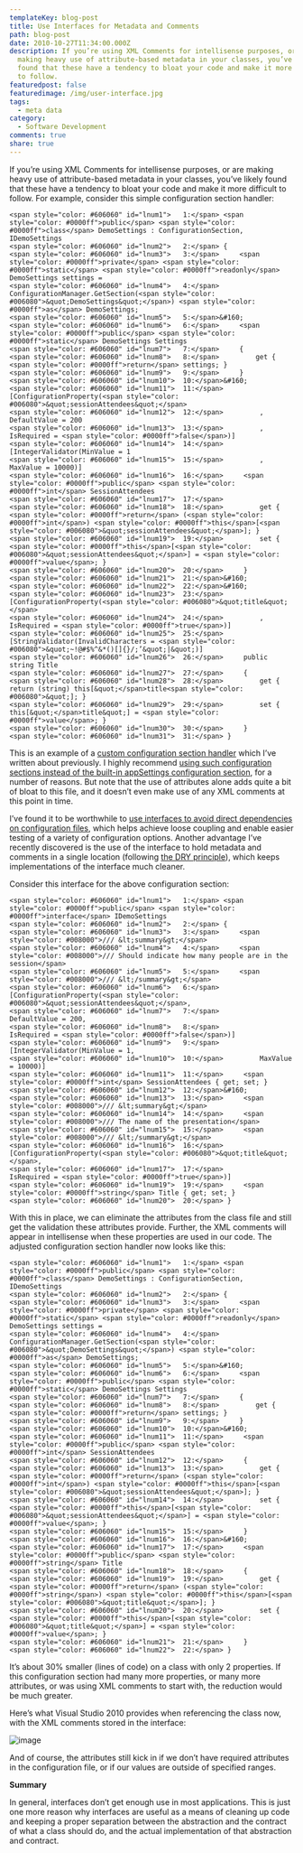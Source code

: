 ```yaml
---
templateKey: blog-post
title: Use Interfaces for Metadata and Comments
path: blog-post
date: 2010-10-27T11:34:00.000Z
description: If you’re using XML Comments for intellisense purposes, or are
  making heavy use of attribute-based metadata in your classes, you’ve likely
  found that these have a tendency to bloat your code and make it more difficult
  to follow.
featuredpost: false
featuredimage: /img/user-interface.jpg
tags:
  - meta data
category:
  - Software Development
comments: true
share: true
---
```

If you’re using XML Comments for intellisense purposes, or are making heavy use of attribute-based metadata in your classes, you’ve likely found that these have a tendency to bloat your code and make it more difficult to follow. For example, consider this simple configuration section handler:

```
<span style="color: #606060" id="lnum1">   1:</span> <span style="color: #0000ff">public</span> <span style="color: #0000ff">class</span> DemoSettings : ConfigurationSection, IDemoSettings
<span style="color: #606060" id="lnum2">   2:</span> {
<span style="color: #606060" id="lnum3">   3:</span>     <span style="color: #0000ff">private</span> <span style="color: #0000ff">static</span> <span style="color: #0000ff">readonly</span> DemoSettings settings = 
<span style="color: #606060" id="lnum4">   4:</span> ConfigurationManager.GetSection(<span style="color: #006080">&quot;DemoSettings&quot;</span>) <span style="color: #0000ff">as</span> DemoSettings;
<span style="color: #606060" id="lnum5">   5:</span>&#160; 
<span style="color: #606060" id="lnum6">   6:</span>     <span style="color: #0000ff">public</span> <span style="color: #0000ff">static</span> DemoSettings Settings
<span style="color: #606060" id="lnum7">   7:</span>     {
<span style="color: #606060" id="lnum8">   8:</span>         get { <span style="color: #0000ff">return</span> settings; }
<span style="color: #606060" id="lnum9">   9:</span>     }
<span style="color: #606060" id="lnum10">  10:</span>&#160; 
<span style="color: #606060" id="lnum11">  11:</span>     [ConfigurationProperty(<span style="color: #006080">&quot;sessionAttendees&quot;</span>
<span style="color: #606060" id="lnum12">  12:</span>         , DefaultValue = 200
<span style="color: #606060" id="lnum13">  13:</span>         , IsRequired = <span style="color: #0000ff">false</span>)]
<span style="color: #606060" id="lnum14">  14:</span>     [IntegerValidator(MinValue = 1
<span style="color: #606060" id="lnum15">  15:</span>         , MaxValue = 10000)]
<span style="color: #606060" id="lnum16">  16:</span>     <span style="color: #0000ff">public</span> <span style="color: #0000ff">int</span> SessionAttendees
<span style="color: #606060" id="lnum17">  17:</span>     
<span style="color: #606060" id="lnum18">  18:</span>         get { <span style="color: #0000ff">return</span> (<span style="color: #0000ff">int</span>) <span style="color: #0000ff">this</span>[<span style="color: #006080">&quot;sessionAttendees&quot;</span>]; }
<span style="color: #606060" id="lnum19">  19:</span>         set { <span style="color: #0000ff">this</span>[<span style="color: #006080">&quot;sessionAttendees&quot;</span>] = <span style="color: #0000ff">value</span>; }
<span style="color: #606060" id="lnum20">  20:</span>     }
<span style="color: #606060" id="lnum21">  21:</span>&#160; 
<span style="color: #606060" id="lnum22">  22:</span>&#160; 
<span style="color: #606060" id="lnum23">  23:</span>     [ConfigurationProperty(<span style="color: #006080">&quot;title&quot;</span>
<span style="color: #606060" id="lnum24">  24:</span>         , IsRequired = <span style="color: #0000ff">true</span>)]
<span style="color: #606060" id="lnum25">  25:</span>     [StringValidator(InvalidCharacters = <span style="color: #006080">&quot;~!@#$%^&*()[]{}/;’&quot;|&quot;)]
<span style="color: #606060" id="lnum26">  26:</span>     public string Title
<span style="color: #606060" id="lnum27">  27:</span>     {
<span style="color: #606060" id="lnum28">  28:</span>         get { return (string) this[&quot;</span>title<span style="color: #006080">&quot;]; }
<span style="color: #606060" id="lnum29">  29:</span>         set { this[&quot;</span>title&quot;] = <span style="color: #0000ff">value</span>; }
<span style="color: #606060" id="lnum30">  30:</span>     }
<span style="color: #606060" id="lnum31">  31:</span> }
```

This is an example of a [custom configuration section handler](/custom-configuration-section-handlers) which I’ve written about previously. I highly recommend [using such configuration sections instead of the built-in appSettings configuration section](/avoid-appsettings-usage-in-controls-or-shared-libraries), for a number of reasons. But note that the use of attributes alone adds quite a bit of bloat to this file, and it doesn’t even make use of any XML comments at this point in time.

I’ve found it to be worthwhile to [use interfaces to avoid direct dependencies on configuration files](/applying-interface-segregation-to-configuration-files), which helps achieve loose coupling and enable easier testing of a variety of configuration options. Another advantage I’ve recently discovered is the use of the interface to hold metadata and comments in a single location (following [the DRY principle](/don-rsquo-t-repeat-yourself)), which keeps implementations of the interface much cleaner.

Consider this interface for the above configuration section:

```
<span style="color: #606060" id="lnum1">   1:</span> <span style="color: #0000ff">public</span> <span style="color: #0000ff">interface</span> IDemoSettings
<span style="color: #606060" id="lnum2">   2:</span> {
<span style="color: #606060" id="lnum3">   3:</span>     <span style="color: #008000">/// &lt;summary&gt;</span>
<span style="color: #606060" id="lnum4">   4:</span>     <span style="color: #008000">/// Should indicate how many people are in the session</span>
<span style="color: #606060" id="lnum5">   5:</span>     <span style="color: #008000">/// &lt;/summary&gt;</span>
<span style="color: #606060" id="lnum6">   6:</span>     [ConfigurationProperty(<span style="color: #006080">&quot;sessionAttendees&quot;</span>, 
<span style="color: #606060" id="lnum7">   7:</span>         DefaultValue = 200, 
<span style="color: #606060" id="lnum8">   8:</span>         IsRequired = <span style="color: #0000ff">false</span>)]
<span style="color: #606060" id="lnum9">   9:</span>     [IntegerValidator(MinValue = 1, 
<span style="color: #606060" id="lnum10">  10:</span>         MaxValue = 10000)]
<span style="color: #606060" id="lnum11">  11:</span>     <span style="color: #0000ff">int</span> SessionAttendees { get; set; }
<span style="color: #606060" id="lnum12">  12:</span>&#160; 
<span style="color: #606060" id="lnum13">  13:</span>     <span style="color: #008000">/// &lt;summary&gt;</span>
<span style="color: #606060" id="lnum14">  14:</span>     <span style="color: #008000">/// The name of the presentation</span>
<span style="color: #606060" id="lnum15">  15:</span>     <span style="color: #008000">/// &lt;/summary&gt;</span>
<span style="color: #606060" id="lnum16">  16:</span>     [ConfigurationProperty(<span style="color: #006080">&quot;title&quot;</span>, 
<span style="color: #606060" id="lnum17">  17:</span>         IsRequired = <span style="color: #0000ff">true</span>)]
<span style="color: #606060" id="lnum19">  19:</span>     <span style="color: #0000ff">string</span> Title { get; set; }
<span style="color: #606060" id="lnum20">  20:</span> }
```

With this in place, we can eliminate the attributes from the class file and still get the validation these attributes provide. Further, the XML comments will appear in intellisense when these properties are used in our code. The adjusted configuration section handler now looks like this:

```
<span style="color: #606060" id="lnum1">   1:</span> <span style="color: #0000ff">public</span> <span style="color: #0000ff">class</span> DemoSettings : ConfigurationSection, IDemoSettings
<span style="color: #606060" id="lnum2">   2:</span> {
<span style="color: #606060" id="lnum3">   3:</span>     <span style="color: #0000ff">private</span> <span style="color: #0000ff">static</span> <span style="color: #0000ff">readonly</span> DemoSettings settings = 
<span style="color: #606060" id="lnum4">   4:</span>         ConfigurationManager.GetSection(<span style="color: #006080">&quot;DemoSettings&quot;</span>) <span style="color: #0000ff">as</span> DemoSettings;
<span style="color: #606060" id="lnum5">   5:</span>&#160; 
<span style="color: #606060" id="lnum6">   6:</span>     <span style="color: #0000ff">public</span> <span style="color: #0000ff">static</span> DemoSettings Settings
<span style="color: #606060" id="lnum7">   7:</span>     {
<span style="color: #606060" id="lnum8">   8:</span>         get { <span style="color: #0000ff">return</span> settings; }
<span style="color: #606060" id="lnum9">   9:</span>     }
<span style="color: #606060" id="lnum10">  10:</span>&#160; 
<span style="color: #606060" id="lnum11">  11:</span>     <span style="color: #0000ff">public</span> <span style="color: #0000ff">int</span> SessionAttendees
<span style="color: #606060" id="lnum12">  12:</span>     {
<span style="color: #606060" id="lnum13">  13:</span>         get { <span style="color: #0000ff">return</span> (<span style="color: #0000ff">int</span>) <span style="color: #0000ff">this</span>[<span style="color: #006080">&quot;sessionAttendees&quot;</span>]; }
<span style="color: #606060" id="lnum14">  14:</span>         set { <span style="color: #0000ff">this</span>[<span style="color: #006080">&quot;sessionAttendees&quot;</span>] = <span style="color: #0000ff">value</span>; }
<span style="color: #606060" id="lnum15">  15:</span>     }
<span style="color: #606060" id="lnum16">  16:</span>&#160; 
<span style="color: #606060" id="lnum17">  17:</span>     <span style="color: #0000ff">public</span> <span style="color: #0000ff">string</span> Title
<span style="color: #606060" id="lnum18">  18:</span>     {
<span style="color: #606060" id="lnum19">  19:</span>         get { <span style="color: #0000ff">return</span> (<span style="color: #0000ff">string</span>) <span style="color: #0000ff">this</span>[<span style="color: #006080">&quot;title&quot;</span>]; }
<span style="color: #606060" id="lnum20">  20:</span>         set { <span style="color: #0000ff">this</span>[<span style="color: #006080">&quot;title&quot;</span>] = <span style="color: #0000ff">value</span>; }
<span style="color: #606060" id="lnum21">  21:</span>     }
<span style="color: #606060" id="lnum22">  22:</span> }
```

It’s about 30% smaller (lines of code) on a class with only 2 properties. If this configuration section had many more properties, or many more attributes, or was using XML comments to start with, the reduction would be much greater.

Here’s what Visual Studio 2010 provides when referencing the class now, with the XML comments stored in the interface:

![image](<> "image")

And of course, the attributes still kick in if we don’t have required attributes in the configuration file, or if our values are outside of specified ranges.

**Summary**

In general, interfaces don’t get enough use in most applications. This is just one more reason why interfaces are useful as a means of cleaning up code and keeping a proper separation between the abstraction and the contract of what a class should do, and the actual implementation of that abstraction and contract.